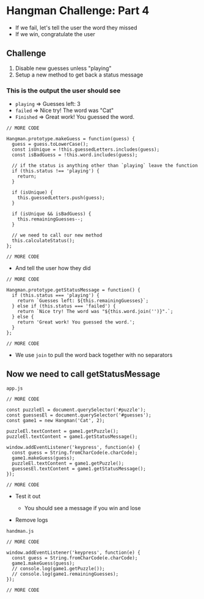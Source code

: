 # Hangman Challenge: Part 4
* If we fail, let's tell the user the word they missed
* If we win, congratulate the user

## Challenge
1. Disable new guesses unless "playing"
2. Setup a new method to get back a status message

### This is the output the user should see
* `playing` => Guesses left: 3
* `failed` => Nice try! The word was "Cat"
* `Finished` => Great work! You guessed the word.

```
// MORE CODE

Hangman.prototype.makeGuess = function(guess) {
  guess = guess.toLowerCase();
  const isUnique = !this.guessedLetters.includes(guess);
  const isBadGuess = !this.word.includes(guess);

  // if the status is anything other than `playing` leave the function
  if (this.status !== 'playing') {
    return;
  }

  if (isUnique) {
    this.guessedLetters.push(guess);
  }

  if (isUnique && isBadGuess) {
    this.remainingGuesses--;
  }

  // we need to call our new method
  this.calculateStatus();
};

// MORE CODE
```

* And tell the user how they did

```
// MORE CODE

Hangman.prototype.getStatusMessage = function() {
  if (this.status === 'playing') {
    return `Guesses left: ${this.remainingGuesses}`;
  } else if (this.status === 'failed') {
    return `Nice try! The word was "${this.word.join('')}".`;
  } else {
    return 'Great work! You guessed the word.';
  }
};

// MORE CODE
```

* We use `join` to pull the word back together with no separators

## Now we need to call getStatusMessage
`app.js`

```
// MORE CODE

const puzzleEl = document.querySelector('#puzzle');
const guessesEl = document.querySelector('#guesses');
const game1 = new Hangman('Cat', 2);

puzzleEl.textContent = game1.getPuzzle();
puzzleEl.textContent = game1.getStatusMessage();

window.addEventListener('keypress', function(e) {
  const guess = String.fromCharCode(e.charCode);
  game1.makeGuess(guess);
  puzzleEl.textContent = game1.getPuzzle();
  guessesEl.textContent = game1.getStatusMessage();
});

// MORE CODE
```

* Test it out
    - You should see a message if you win and lose

* Remove logs

`handman.js`

```
// MORE CODE

window.addEventListener('keypress', function(e) {
  const guess = String.fromCharCode(e.charCode);
  game1.makeGuess(guess);
  // console.log(game1.getPuzzle());
  // console.log(game1.remainingGuesses);
});

// MORE CODE
```
